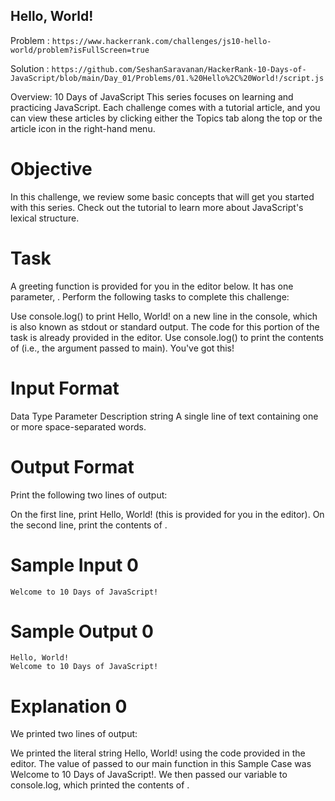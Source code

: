 ## Hello, World!
Problem  : ``` https://www.hackerrank.com/challenges/js10-hello-world/problem?isFullScreen=true ```

Solution : ```https://github.com/SeshanSaravanan/HackerRank-10-Days-of-JavaScript/blob/main/Day_01/Problems/01.%20Hello%2C%20World!/script.js``` 

Overview: 10 Days of JavaScript
This series focuses on learning and practicing JavaScript. Each challenge comes with a tutorial article, and you can view these articles by clicking either the Topics tab along the top or the article icon in the right-hand menu.

# Objective

In this challenge, we review some basic concepts that will get you started with this series. Check out the tutorial to learn more about JavaScript's lexical structure.

# Task

A greeting function is provided for you in the editor below. It has one parameter, . Perform the following tasks to complete this challenge:

Use console.log() to print Hello, World! on a new line in the console, which is also known as stdout or standard output. The code for this portion of the task is already provided in the editor.
Use console.log() to print the contents of  (i.e., the argument passed to main).
You've got this!

# Input Format

Data Type	Parameter	Description
string		A single line of text containing one or more space-separated words.
# Output Format

Print the following two lines of output:

On the first line, print Hello, World! (this is provided for you in the editor).
On the second line, print the contents of .
# Sample Input 0
```
Welcome to 10 Days of JavaScript!
```
# Sample Output 0
```
Hello, World!
Welcome to 10 Days of JavaScript!
```
# Explanation 0

We printed two lines of output:

We printed the literal string Hello, World! using the code provided in the editor.
The value of  passed to our main function in this Sample Case was Welcome to 10 Days of JavaScript!. We then passed our variable to console.log, which printed the contents of .
